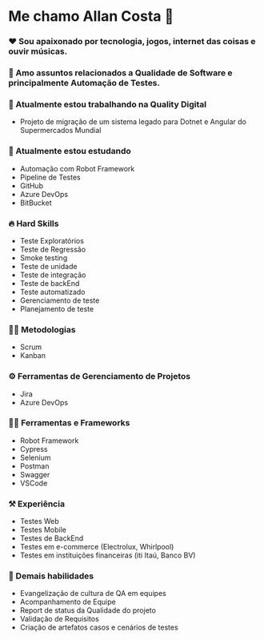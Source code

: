 # Me chamo Allan Costa 👋

### ❤️ Sou apaixonado por tecnologia, jogos, internet das coisas e ouvir músicas.

### 🥰 Amo assuntos relacionados a Qualidade de Software e principalmente Automação de Testes.

### 🔭 Atualmente estou trabalhando na Quality Digital
- Projeto de migração de um sistema legado para Dotnet e Angular do Supermercados Mundial

### 📖 Atualmente estou estudando
- Automação com Robot Framework
- Pipeline de Testes
- GitHub
- Azure DevOps
- BitBucket

### 🔥 Hard Skills
- Teste Exploratórios
- Teste de Regressão
- Smoke testing
- Teste de unidade
- Teste de integração
- Teste de backEnd
- Teste automatizado
- Gerenciamento de teste
- Planejamento de teste

### 🕵️‍♂️ Metodologias
- Scrum
- Kanban

### ⚙️ Ferramentas de Gerenciamento de Projetos
- Jira
- Azure DevOps

### 👨‍💻 Ferramentas e Frameworks
- Robot Framework
- Cypress
- Selenium
- Postman
- Swagger
- VSCode

### ⚒️ Experiência 
- Testes Web
- Testes Mobile
- Testes de BackEnd
- Testes em e-commerce (Electrolux, Whirlpool)
- Testes em instituições financeiras (iti Itaú, Banco BV)

### 💎 Demais habilidades
- Evangelização de cultura de QA em equipes
- Acompanhamento de Equipe
- Report de status da Qualidade do projeto
- Validação de Requisitos
- Criação de artefatos casos e cenários de testes
